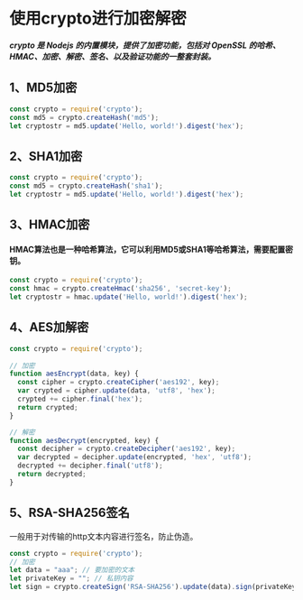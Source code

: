 # 使用crypto进行加密解密
 
___crypto 是 Nodejs 的内置模块，提供了加密功能，包括对 OpenSSL 的哈希、HMAC、加密、解密、签名、以及验证功能的一整套封装。___

## 1、MD5加密 
```js
const crypto = require('crypto');
const md5 = crypto.createHash('md5');
let cryptostr = md5.update('Hello, world!').digest('hex');
```

## 2、SHA1加密 
```js
const crypto = require('crypto');
const md5 = crypto.createHash('sha1');
let cryptostr = md5.update('Hello, world!').digest('hex');
```


## 3、HMAC加密
#### HMAC算法也是一种哈希算法，它可以利用MD5或SHA1等哈希算法，需要配置密钥。
```js
const crypto = require('crypto');
const hmac = crypto.createHmac('sha256', 'secret-key');
let cryptostr = hmac.update('Hello, world!').digest('hex');
```

## 4、AES加解密
```js
const crypto = require('crypto');
 
// 加密
function aesEncrypt(data, key) {
  const cipher = crypto.createCipher('aes192', key);
  var crypted = cipher.update(data, 'utf8', 'hex');
  crypted += cipher.final('hex');
  return crypted;
}

// 解密
function aesDecrypt(encrypted, key) {
  const decipher = crypto.createDecipher('aes192', key);
  var decrypted = decipher.update(encrypted, 'hex', 'utf8');
  decrypted += decipher.final('utf8');
  return decrypted;
}
```

## 5、RSA-SHA256签名

一般用于对传输的http文本内容进行签名，防止伪造。

```js
const crypto = require('crypto');
// 加密
let data = "aaa"; // 要加密的文本
let privateKey = ""; // 私钥内容
let sign = crypto.createSign('RSA-SHA256').update(data).sign(privateKey, 'base64');

```